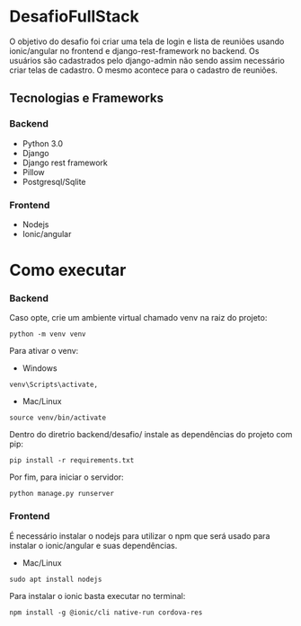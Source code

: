 # DesafioFullStack
O objetivo do desafio foi criar uma tela de login e lista de reuniões usando ionic/angular no frontend e django-rest-framework 
no backend. Os usuários são cadastrados pelo django-admin não sendo assim necessário criar telas de cadastro. O mesmo acontece 
para o cadastro de reuniões.


## Tecnologias e Frameworks


### Backend
- Python 3.0
- Django
- Django rest framework
- Pillow
- Postgresql/Sqlite

### Frontend
- Nodejs
- Ionic/angular

# Como executar

### Backend
Caso opte, crie um ambiente virtual chamado venv na raiz do projeto:
```
python -m venv venv
```
Para ativar o venv:

- Windows
```
venv\Scripts\activate,
```
- Mac/Linux
```
source venv/bin/activate
```

Dentro do diretrio backend/desafio/ instale as dependências do projeto com pip:
```
pip install -r requirements.txt
```

Por fim, para iniciar o servidor:
```
python manage.py runserver
```



### Frontend
É necessário instalar o nodejs para utilizar o npm que será usado para instalar o ionic/angular e suas dependências.

- Mac/Linux
```
sudo apt install nodejs
```

Para instalar o ionic basta executar no terminal:
```
npm install -g @ionic/cli native-run cordova-res
```


